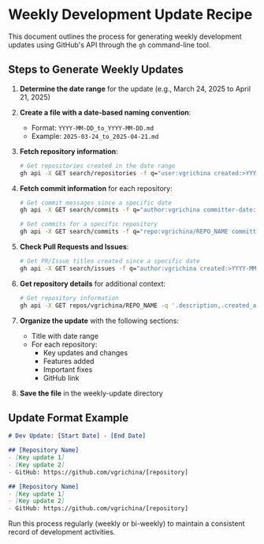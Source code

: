 # Weekly Development Update Recipe

This document outlines the process for generating weekly development updates using GitHub's API through the `gh` command-line tool.

## Steps to Generate Weekly Updates

1. **Determine the date range** for the update (e.g., March 24, 2025 to April 21, 2025)

2. **Create a file with a date-based naming convention**:
   - Format: `YYYY-MM-DD_to_YYYY-MM-DD.md`
   - Example: `2025-03-24_to_2025-04-21.md`

3. **Fetch repository information**:
   ```bash
   # Get repositories created in the date range
   gh api -X GET search/repositories -f q="user:vgrichina created:>YYYY-MM-DD" -q '.items[].name'
   ```

4. **Fetch commit information** for each repository:
   ```bash
   # Get commit messages since a specific date
   gh api -X GET search/commits -f q="author:vgrichina committer-date:>YYYY-MM-DD" -q '.items[].commit.message'
   
   # Get commits for a specific repository
   gh api -X GET search/commits -f q="repo:vgrichina/REPO_NAME committer-date:>YYYY-MM-DD" -q '.items[].commit.message'
   ```

5. **Check Pull Requests and Issues**:
   ```bash
   # Get PR/Issue titles created since a specific date
   gh api -X GET search/issues -f q="author:vgrichina created:>YYYY-MM-DD" -q '.items[].title'
   ```

6. **Get repository details** for additional context:
   ```bash
   # Get repository information
   gh api -X GET repos/vgrichina/REPO_NAME -q '.description,.created_at,.updated_at'
   ```

7. **Organize the update** with the following sections:
   - Title with date range
   - For each repository:
     - Key updates and changes
     - Features added
     - Important fixes
     - GitHub link

8. **Save the file** in the weekly-update directory

## Update Format Example

```markdown
# Dev Update: [Start Date] - [End Date]

## [Repository Name]
- [Key update 1]
- [Key update 2]
- GitHub: https://github.com/vgrichina/[repository]

## [Repository Name]
- [Key update 1]
- [Key update 2]
- GitHub: https://github.com/vgrichina/[repository]
```

Run this process regularly (weekly or bi-weekly) to maintain a consistent record of development activities.